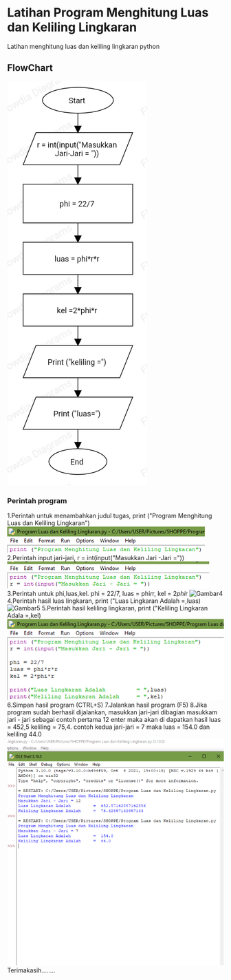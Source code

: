 # Latihan Program Menghitung Luas dan Keliling Lingkaran
Latihan menghitung luas dan keliling lingkaran python
## FlowChart
![Gambar1](screenshot/flowchart.png)
### Perintah program
1.Perintah untuk menambahkan judul tugas, print ("Program Menghitung Luas dan Keliling Lingkaran")
![Gambar2](screenshot/Ss1.png) 
2.Perintah input jari-jari, r = int(input("Masukkan Jari -Jari ="))
![Gambar3](screenshot/Ss2.png)
3.Perintah untuk phi,luas,kel. phi = 22/7, luas = phi*r*r, kel = 2*phi*r
![Gambar4](scrennshot/Ss3.png)
4.Perintah hasil luas lingkaran, print ("Luas Lingkaran Adalah =,luas)
![Gambar5](scrennshot/Ss4.png)
5.Perintah hasil keliling lingkaran, print ("Keliling Lingkaran Adala =,kel)
![Gamabar6](screenshot/Ss5.png)
6.Simpan hasil program (CTRL+S)
7.Jalankan hasil program (F5)
8.Jika program sudah berhasil dijalankan, masukkan jari-jari dibagian masukkam jari - jari sebagai contoh pertama 12 enter maka akan di dapatkan hasil luas = 452,5 keliling = 75,4. contoh kedua jari-jari = 7 maka luas = 154.0 dan keliling 44.0
![Gambar7](screenshot/Ss6.png)
Terimakasih........